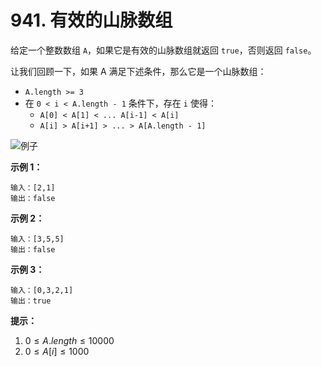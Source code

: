 # 941. 有效的山脉数组

给定一个整数数组 `A`，如果它是有效的山脉数组就返回 `true`，否则返回 `false`。

让我们回顾一下，如果 A 满足下述条件，那么它是一个山脉数组：

- `A.length >= 3`
- 在 `0 < i < A.length - 1` 条件下，存在 `i` 使得：
  - `A[0] < A[1] < ... A[i-1] < A[i]`
  - `A[i] > A[i+1] > ... > A[A.length - 1]`

![例子](https://assets.leetcode.com/uploads/2019/10/20/hint_valid_mountain_array.png)

**示例 1：**

```()
输入：[2,1]
输出：false
```

**示例 2：**

```()
输入：[3,5,5]
输出：false
```

**示例 3：**

```()
输入：[0,3,2,1]
输出：true
```

**提示：**

1. $0 \leq A.length \leq 10000$
2. $0 \leq A[i] \leq 1000$
